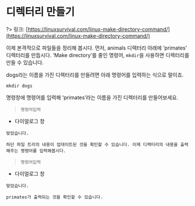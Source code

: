 # 디렉터리 만들기

?> 링크: [https://linuxsurvival.com/linux-make-directory-command/](https://linuxsurvival.com/linux-make-directory-command/)

이제 본격적으로 파일들을 정리해 봅시다. 먼저, animals 디렉터리 아래에 ‘primates’ 디렉터리를 만듭시다.  ‘Make directory’를 줄인 명령어, `mkdir`을 사용하면 디렉터리를 만들 수 있습니다. 

dogs라는 이름을 가진 디렉터리를 만들려면 아래 명령어를 입력하는 식으로 말이죠.

`mkdir dogs`

명령창에 명령어를 입력해 ‘primates’라는 이름을 가진 디렉터리를 만들어보세요.

> `명렁어입력`

- 다이얼로그 창

```다이얼로그 창
맞았습니다.
```

```다이얼로그 창
하단 파일 트리의 내용이 업데이트된 것을 확인할 수 있습니다. 이제 디렉터리의 내용을 출력해주는 명령어를 입력해봅시다.
```

  > `명렁어입력`

- 다이얼로그 창

```다이얼로그 창
맞았습니다.
```

```다이얼로그 창
primates가 출력되는 것을 확인할 수 있습니다.
```
